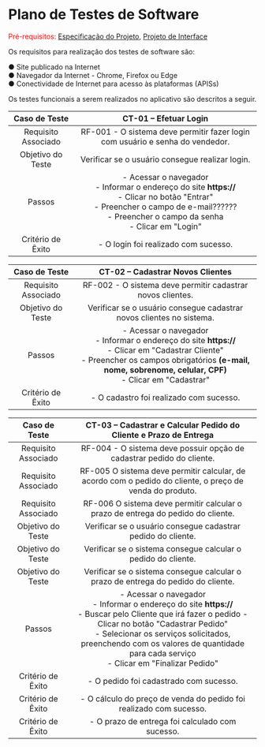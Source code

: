 # Plano de Testes de Software

<span style="color:red">Pré-requisitos: <a href="2-Especificação do Projeto.md"> Especificação do Projeto</a></span>, <a href="3-Projeto de Interface.md"> Projeto de Interface</a>

Os requisitos para realização dos testes de software são:     

●	Site publicado na Internet   
●	Navegador da Internet - Chrome, Firefox ou Edge   
●	Conectividade de Internet para acesso às plataformas (APISs)  

Os testes funcionais a serem realizados no aplicativo são descritos a seguir.



| **Caso de Teste** 	| **CT-01 – Efetuar Login**	|
|:---:	|:---:	|
|Requisito Associado | RF-001	- O sistema deve permitir fazer login com usuário e senha do vendedor. |
| Objetivo do Teste 	| Verificar se o usuário consegue realizar login. |
| Passos 	| - Acessar o navegador <br> - Informar o endereço do site **https://**<br> - Clicar no botão "Entrar" <br> - Preencher o campo de e-mail?????? <br> - Preencher o campo da senha <br> - Clicar em "Login" |
|Critério de Êxito | - O login foi realizado com sucesso. |    


 
| **Caso de Teste** 	| **CT-02 – Cadastrar Novos Clientes** 	|
|:---:	|:---:	|
|	Requisito Associado 	| RF-002 - O sistema deve permitir cadastrar novos clientes. |
| Objetivo do Teste 	| Verificar se o usuário consegue cadastrar novos clientes no sistema. |
| Passos 	| - Acessar o navegador <br> - Informar o endereço do site **https://**<br> - Clicar em "Cadastrar Cliente" <br> - Preencher os campos obrigatórios **(e-mail, nome, sobrenome, celular, CPF)** <br> - Clicar em "Cadastrar" |
|Critério de Êxito | - O cadastro foi realizado com sucesso. |     



| **Caso de Teste** 	| **CT-03 – Cadastrar e Calcular Pedido do Cliente e Prazo de Entrega**	|
|:---:	|:---:	|
|Requisito Associado | RF-004	- O sistema deve possuir opção de cadastrar pedido do cliente.|  
|Requisito Associado | RF-005 O sistema deve permitir calcular, de acordo com o pedido do cliente, o preço de venda do produto.|   
|Requisito Associado | RF-006 O sistema deve permitir calcular o prazo de entrega do pedido do cliente.|
| Objetivo do Teste 	| Verificar se o usuário consegue cadastrar pedido do cliente. |
| Objetivo do Teste 	| Verificar se o sistema consegue calcular o pedido do cliente. |
| Objetivo do Teste 	| Verificar se o sistema consegue calcular o prazo de entrega do pedido do cliente. |
| Passos 	| - Acessar o navegador <br> - Informar o endereço do site **https://**<br> - Buscar pelo Cliente que irá fazer o pedido - Clicar no botão "Cadastrar Pedido" <br> - Selecionar os serviços solicitados, preenchendo com os valores de quantidade para cada serviço <br> - Clicar em "Finalizar Pedido" |
|Critério de Êxito | - O pedido foi cadastrado com sucesso. |   
|Critério de Êxito | - O cálculo do preço de venda do pedido foi realizado com sucesso. |
|Critério de Êxito | - O prazo de entrega foi calculado com sucesso. |
 

 
